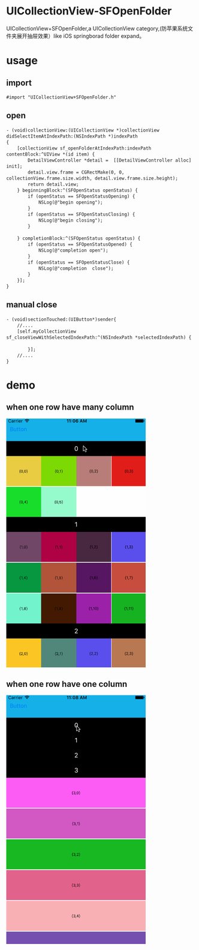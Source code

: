 # UICollectionView-SFOpenFolder
UICollectionView+SFOpenFolder,a UICollectionView category,(防苹果系统文件夹展开抽屉效果）like iOS springborad folder expand。

# usage
## import
```
#import "UICollectionView+SFOpenFolder.h"
```

## open

```
- (void)collectionView:(UICollectionView *)collectionView didSelectItemAtIndexPath:(NSIndexPath *)indexPath
{
    [collectionView sf_openFolderAtIndexPath:indexPath contentBlock:^UIView *(id item) {
        DetailViewController *detail =  [[DetailViewController alloc] init];
        detail.view.frame = CGRectMake(0, 0, collectionView.frame.size.width, detail.view.frame.size.height);
        return detail.view;
    } beginningBlock:^(SFOpenStatus openStatus) {
        if (openStatus == SFOpenStatusOpening) {
            NSLog(@"begin opening");
        }
        if (openStatus == SFOpenStatusClosing) {
            NSLog(@"begin closing");
        }
        
    } completionBlock:^(SFOpenStatus openStatus) {
        if (openStatus == SFOpenStatusOpened) {
            NSLog(@"completion open");
        }
        if (openStatus == SFOpenStatusClose) {
            NSLog(@"completion  close");
        }
    }];
}
```

## manual close

```
- (void)sectionTouched:(UIButton*)sender{
    //....
    [self.myCollectionView sf_closeViewWithSelectedIndexPath:^(NSIndexPath *selectedIndexPath) {
          
        }];
    //....
}
```

# demo
## when one row have many column
![](https://raw.githubusercontent.com/shaojiankui/UICollectionView-SFOpenFolder/master/demo.gif)

## when one row have one column
![](https://raw.githubusercontent.com/shaojiankui/UICollectionView-SFOpenFolder/master/demotableview.gif)
